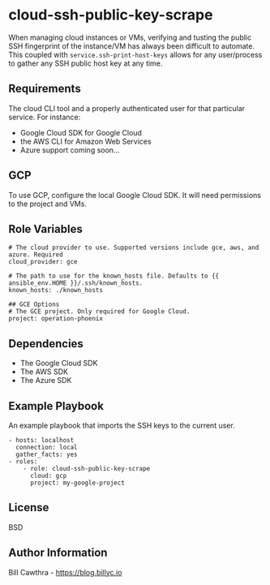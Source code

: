 cloud-ssh-public-key-scrape
=========

When managing cloud instances or VMs, verifying and tusting the public SSH fingerprint of the instance/VM has always been difficult to automate. This coupled with `service.ssh-print-host-keys` allows for any user/process to gather any SSH public host key at any time.

Requirements
------------

The cloud CLI tool and a properly authenticated user for that particular service. For instance:

- Google Cloud SDK for Google Cloud
- the AWS CLI for Amazon Web Services
- Azure support coming soon...

## GCP

To use GCP, configure the local Google Cloud SDK. It will need permissions to the project and VMs.

Role Variables
--------------

```
# The cloud provider to use. Supported versions include gce, aws, and azure. Required
cloud_provider: gce

# The path to use for the known_hosts file. Defaults to {{ ansible_env.HOME }}/.ssh/known_hosts.
known_hosts: ./known_hosts

## GCE Options
# The GCE project. Only required for Google Cloud.
project: operation-phoenix
```

Dependencies
------------

- The Google Cloud SDK
- The AWS SDK
- The Azure SDK

Example Playbook
----------------

An example playbook that imports the SSH keys to the current user.

```
- hosts: localhost
  connection: local
  gather_facts: yes
- roles:
    - role: cloud-ssh-public-key-scrape
      cloud: gcp
      project: my-google-project
```

License
-------

BSD

Author Information
------------------

Bill Cawthra - https://blog.billyc.io
